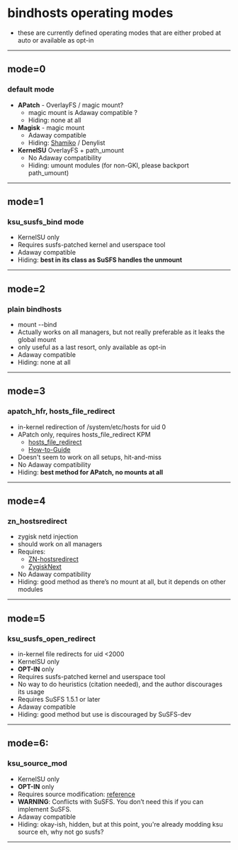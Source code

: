 # bindhosts operating modes
- these are currently defined operating modes that are either probed at auto or available as opt-in

---

## mode=0
### default mode
 - **APatch** - OverlayFS / magic mount?
   - magic mount is Adaway compatible ?
   - Hiding: none at all  
 - **Magisk** - magic mount  
   - Adaway compatible  
   - Hiding: [Shamiko](https://github.com/LSPosed/LSPosed.github.io/releases) / Denylist  
 - **KernelSU** OverlayFS + path_umount
   - No Adaway compatibility  
   - Hiding: umount modules (for non-GKI, please backport path_umount)

---

## mode=1
### ksu_susfs_bind mode
- KernelSU only  
- Requires susfs-patched kernel and userspace tool  
- Adaway compatible  
- Hiding: **best in its class as SuSFS handles the unmount**

---

## mode=2
### plain bindhosts
- mount --bind
- Actually works on all managers, but not really preferable as it leaks the global mount  
- only useful as a last resort, only available as opt-in
- Adaway compatible
- Hiding: none at all

---

## mode=3
### apatch_hfr, hosts_file_redirect
- in-kernel redirection of /system/etc/hosts for uid 0
- APatch only, requires hosts_file_redirect KPM  
  - [hosts_file_redirect](https://github.com/AndroidPatch/kpm/blob/main/src/hosts_file_redirect/)  
  - [How-to-Guide](https://github.com/backslashxx/bindhosts/issues/3)
- Doesn't seem to work on all setups, hit-and-miss  
- No Adaway compatibility  
- Hiding: **best method for APatch, no mounts at all**

---

## mode=4
### zn_hostsredirect
- zygisk netd injection
- should work on all managers  
- Requires:  
  - [ZN-hostsredirect](https://github.com/aviraxp/ZN-hostsredirect)  
  - [ZygiskNext](https://github.com/Dr-TSNG/ZygiskNext)  
- No Adaway compatibility  
- Hiding: good method as there’s no mount at all, but it depends on other modules

---

## mode=5
### ksu_susfs_open_redirect
- in-kernel file redirects for uid <2000
- KernelSU only 
- **OPT-IN** only 
- Requires susfs-patched kernel and userspace tool  
- No way to do heuristics (citation needed), and the author discourages its usage  
- Requires SuSFS 1.5.1 or later  
- Adaway compatible
- Hiding: good method but use is discouraged by SuSFS-dev

---

## mode=6: 
### ksu_source_mod
- KernelSU only  
- **OPT-IN** only 
- Requires source modification: [reference](https://github.com/tiann/KernelSU/commit/2b2b0733d7c57324b742c017c302fc2c411fe0eb)  
- **WARNING**: Conflicts with SuSFS. You don’t need this if you can implement SuSFS.  
- Adaway compatible
- Hiding: okay-ish, hidden, but at this point, you're already modding ksu source eh, why not go susfs?

---

